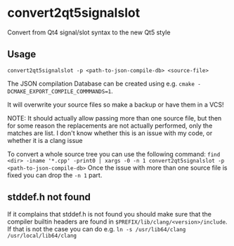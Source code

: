 convert2qt5signalslot
=====================

Convert from Qt4 signal/slot syntax to the new Qt5 style

Usage
-----


`convert2qt5signalslot -p <path-to-json-compile-db> <source-file>`

The JSON compilation Database can be created using e.g. `cmake -DCMAKE_EXPORT_COMPILE_COMMMANDS=1`.

It will overwrite your source files so make a backup or have them in a VCS!

NOTE: It should actually allow passing more than one source file, but then for some reason the replacements are not actually performed, only the matches are list.
I don't know whether this is an issue with my code, or whether it is a clang issue

To convert a whole source tree you can use the following command:
`find <dir> -iname '*.cpp' -print0 | xargs -0 -n 1 convert2qt5signalslot -p <path-to-json-compile-db>`
Once the issue with more than one source file is fixed you can drop the `-n 1` part.

stddef.h not found
------------------
If it complains that stddef.h is not found you should make sure that the compiler builtin headers are found in `$PREFIX/lib/clang/<version>/include`.
If that is not the case you can do e.g. `ln -s /usr/lib64/clang /usr/local/lib64/clang`
